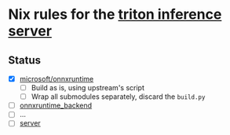 # Nix rules for the [triton inference server](https://github.com/triton-inference-server/server)

## Status

- [x] [microsoft/onnxruntime](https://github.com/microsoft/onnxruntime)
    - [ ] Build as is, using upstream's script
    - [ ] Wrap all submodules separately, discard the `build.py`
- [ ] [onnxruntime_backend](https://github.com/triton-inference-server/onnxruntime_backend)
- [ ] ...
- [ ] [server](https://github.com/triton-inference-server/server)
